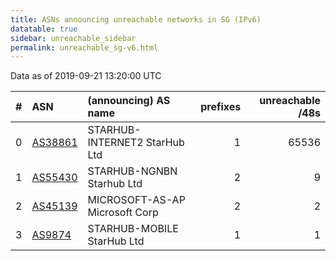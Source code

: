 ```yaml
---
title: ASNs announcing unreachable networks in SG (IPv6)
datatable: true
sidebar: unreachable_sidebar
permalink: unreachable_sg-v6.html
---
```


Data as of 2019-09-21 13:20:00 UTC


<div class="datatable-begin"></div>

|   # | ASN                                    | (announcing) AS name           |   prefixes |   unreachable /48s |
|----:|:---------------------------------------|:-------------------------------|-----------:|-------------------:|
|   0 | [AS38861](unreachable_AS38861-v6.html) | STARHUB-INTERNET2 StarHub Ltd  |          1 |              65536 |
|   1 | [AS55430](unreachable_AS55430-v6.html) | STARHUB-NGNBN Starhub Ltd      |          2 |                  9 |
|   2 | [AS45139](unreachable_AS45139-v6.html) | MICROSOFT-AS-AP Microsoft Corp |          2 |                  2 |
|   3 | [AS9874](unreachable_AS9874-v6.html)   | STARHUB-MOBILE StarHub Ltd     |          1 |                  1 |

<div class="datatable-end"></div>
